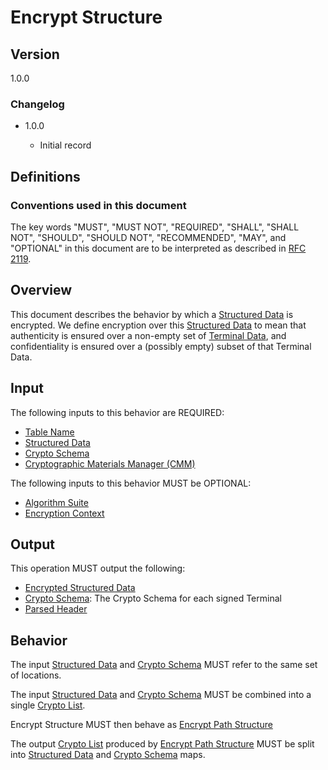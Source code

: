 [//]: # "Copyright Amazon.com Inc. or its affiliates. All Rights Reserved."
[//]: # "SPDX-License-Identifier: CC-BY-SA-4.0"

# Encrypt Structure

## Version

1.0.0

### Changelog

- 1.0.0

  - Initial record

## Definitions

### Conventions used in this document

The key words "MUST", "MUST NOT", "REQUIRED", "SHALL", "SHALL NOT", "SHOULD", "SHOULD NOT", "RECOMMENDED", "MAY", and "OPTIONAL"
in this document are to be interpreted as described in [RFC 2119](https://tools.ietf.org/html/rfc2119).

## Overview

This document describes the behavior by which a [Structured Data](./structures.md#structured-data) is encrypted.
We define encryption over this [Structured Data](./structures.md#structured-data) to mean that
authenticity is ensured over a non-empty set of [Terminal Data](./structures.md#terminal-data),
and confidentiality is ensured over a (possibly empty) subset of that Terminal Data.

## Input

The following inputs to this behavior are REQUIRED:

- [Table Name](encrypt-path-structure.md#table-name)
- [Structured Data](encrypt-path-structure.md#structured-data)
- [Crypto Schema](encrypt-path-structure.md#crypto-schema)
- [Cryptographic Materials Manager (CMM)](encrypt-path-structure.md#cmm)

The following inputs to this behavior MUST be OPTIONAL:

- [Algorithm Suite](encrypt-path-structure.md#algorithm-suite)
- [Encryption Context](encrypt-path-structure.md#encryption-context)

## Output

This operation MUST output the following:
- [Encrypted Structured Data](encrypt-path-structure.md#encrypted-structured-data)
- [Crypto Schema](./structures.md#crypto-schema): The Crypto Schema for each signed Terminal
- [Parsed Header](./decrypt-structure.md#parsed-header)

## Behavior

The input [Structured Data](encrypt-path-structure.md#structured-data) and [Crypto Schema](encrypt-path-structure.md#crypto-schema)
MUST refer to the same set of locations.

The input [Structured Data](encrypt-path-structure.md#structured-data) and [Crypto Schema](encrypt-path-structure.md#crypto-schema)
MUST be combined into a single [Crypto List](encrypt-path-structure.md#crypto-list).

Encrypt Structure MUST then behave as [Encrypt Path Structure](encrypt-path-structure.md)

The output [Crypto List](encrypt-path-structure.md#crypto-list) produced by [Encrypt Path Structure](encrypt-path-structure.md)
MUST be split into [Structured Data](encrypt-path-structure.md#structured-data) and [Crypto Schema](encrypt-path-structure.md#crypto-schema)
maps.
